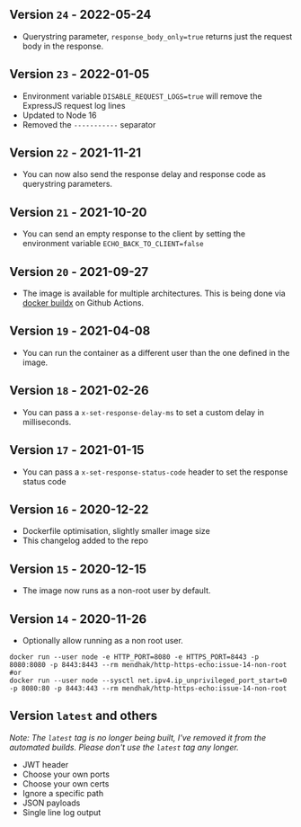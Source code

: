 ## Version `24` - 2022-05-24

* Querystring parameter, `response_body_only=true` returns just the request body in the response.

## Version `23` - 2022-01-05

* Environment variable `DISABLE_REQUEST_LOGS=true` will remove the ExpressJS request log lines 
* Updated to Node 16
* Removed the `-----------` separator

## Version `22` - 2021-11-21

* You can now also send the response delay and response code as querystring parameters. 

## Version `21` - 2021-10-20

* You can send an empty response to the client by setting the environment variable `ECHO_BACK_TO_CLIENT=false` 

## Version `20` - 2021-09-27

* The image is available for multiple architectures.  This is being done via [docker buildx](https://github.com/mendhak/docker-http-https-echo/blob/9f511eae7c928d7f9543842598f9565c19828300/.github/workflows/publish.yml#L32) on Github Actions.

## Version `19` - 2021-04-08

* You can run the container as a different user than the one defined in the image. 

## Version `18` - 2021-02-26

* You can pass a `x-set-response-delay-ms` to set a custom delay in milliseconds.

## Version `17` - 2021-01-15

* You can pass a `x-set-response-status-code` header to set the response status code

## Version `16` - 2020-12-22

* Dockerfile optimisation, slightly smaller image size
* This changelog added to the repo

## Version `15` - 2020-12-15

* The image now runs as a non-root user by default. 

## Version `14` - 2020-11-26

* Optionally allow running as a non root user. 

```
docker run --user node -e HTTP_PORT=8080 -e HTTPS_PORT=8443 -p 8080:8080 -p 8443:8443 --rm mendhak/http-https-echo:issue-14-non-root
#or
docker run --user node --sysctl net.ipv4.ip_unprivileged_port_start=0 -p 8080:80 -p 8443:443 --rm mendhak/http-https-echo:issue-14-non-root
```

## Version `latest` and others

_Note: The `latest` tag is no longer being built, I've removed it from the automated builds. Please don't use the `latest` tag any longer._

* JWT header
* Choose your own ports
* Choose your own certs
* Ignore a specific path
* JSON payloads
* Single line log output

